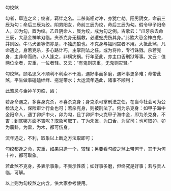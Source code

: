 勾绞煞

勾者，牵连之义；绞者，羁绊之名。二杀尚相对冲，亦犹亡劫。阳男阴女，命前三辰为勾；命后三辰为绞。阴男阳女，命前三辰为绞，命后三辰为勾。假令甲子阳命人，卯为勾，酉为绞。乙丑阴命人，辰为绞，戌为勾之例。古歌云：“爪牙杀去命三辰，大忌金神羊刃临。夹杀克身无福救，必遭蛇虎伤其身。”此煞大忌金神白虎，并则凶。牛马犬畜等伤亦是，不独虎狼也。不克身与福同宫者不用。大抵此煞，凡命遇之，身若克杀，多心路计巧，主掌刑法之任。或为将帅，专行诛戮。杀若克身，主非命而终。小人逢之，非横灾祸。行年至此，亦主口舌刑狱等事。又云：值两位全者，灾重，一位者轻。又云：“有鬼则灾重，无鬼则灾轻。”

勾绞煞，顾名思义不顺利不利索不干脆，遇好事而多磨，遇坏事更多难；命带此煞，平生做事磕磕绊绊、拖泥带水；大运流年遇此，诸事不顺利；

此煞忌与金神羊刃临，凶；

若身命遇之，多喜身克杀，不喜杀克身；身克杀可掌刑法之任，在当今社会可为公检法之人，保险审计行业也可；若杀克身，则被刑法了。何为杀克身：如甲子海中金阳命人，遇丁卯炉中火，卯为勾，且丁卯炉中火克甲子海中金，即为杀克身，不吉；到底哪方面不吉呢？取象可取丁，丁为朱雀，为口舌，为官司；也可取卯，卯为震卦，为雷，为木，都可伤身。

流年遇之，不利，取象以上断之方法取即可；

勾绞都逢之命，灾重，如果只逢一个，较轻；另要看勾绞之煞上带何干，其干为何十神，都可取象。

若此煞不克身，多表示事象，不表示性质；如好事多磨，但终究是好事；若与贵人临，可解。

以上则为勾绞煞之内含，供大家参考使用。

